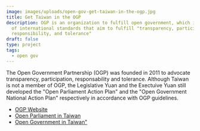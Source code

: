 ```yaml
---
image: images/uploads/open-gov-get-taiwan-in-the-ogp.jpg
title: Get Taiwan in the OGP
description: OGP is an organization to fulfill open government, which is a set
  of international standards that aim to fulfill "transparency, participation,
  responsibility, and tolerance"
draft: false
type: project
tags:
  - open gov
---
```

The Open Government Partnership (OGP) was founded in 2011 to advocate transparency, participation, responsability and tolerance. Although Taiwan is not a member of OGP, the Legislative Yuan and the Exectuive Yuan still developed the "Open Parliament Action Plan" and the "Open Government National Action Plan" respectively in accordance with OGP guidelines.

- [OGP Website](https://www.opengovpartnership.org/)
- [Open Parliament in Taiwan](https://www.ly.gov.tw/Pages/List.aspx?nodeid=55)
- [Open Government in Taiwan"](https://www.ndc.gov.tw/Content_List.aspx?n=0C5AB1D0FA5B64B8)
